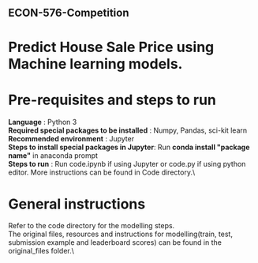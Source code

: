 ## ECON-576-Competition
# Predict House Sale Price using Machine learning models.

# Pre-requisites and steps to run
**Language**                                    : Python 3\
**Required special packages to be installed**   : Numpy, Pandas, sci-kit learn\
**Recommended environment**                     : Jupyter\
**Steps to install special packages in Jupyter**: Run **conda install "package name"** in anaconda prompt\
**Steps to run**                                : Run code.ipynb if using Jupyter or code.py if using python editor. More instructions can be found in Code directory.\
# General instructions
Refer to the code directory for the modelling steps.\
The original files, resources and instructions for modelling(train, test, submission example and leaderboard scores) can be found in the original_files folder.\
